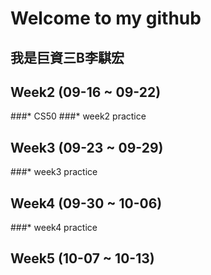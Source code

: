 # Welcome to my github
 ## 我是巨資三B李騏宏
 ## Week2 (09-16 ~ 09-22)
  ###* CS50
  ###* week2 practice
 ## Week3 (09-23 ~ 09-29)
  ###* week3 practice
 ## Week4 (09-30 ~ 10-06)
  ###* week4 practice
 ## Week5 (10-07 ~ 10-13)
